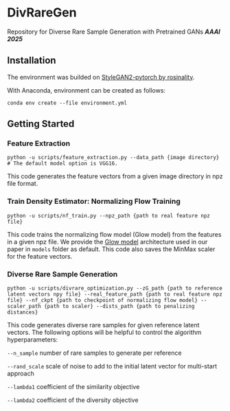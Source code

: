 # DivRareGen
Repository for Diverse Rare Sample Generation with Pretrained GANs ***AAAI 2025***

## Installation
The environment was builded on [StyleGAN2-pytorch by rosinality](https://github.com/rosinality/stylegan2-pytorch).

With Anaconda, environment can be created as follows:
```
conda env create --file environment.yml 
```

## Getting Started
### Feature Extraction
```
python -u scripts/feature_extraction.py --data_path {image directory} # The default model option is VGG16.
```
This code generates the feature vectors from a given image directory in npz file format.

### Train Density Estimator: Normalizing Flow Training
```
python -u scripts/nf_train.py --npz_path {path to real feature npz file}
```
This code trains the normalizing flow model (Glow model) from the features in a given npz file. We provide the [Glow model](https://proceedings.neurips.cc/paper_files/paper/2018/hash/d139db6a236200b21cc7f752979132d0-Abstract.html) architecture used in our paper in `models` folder as default. This code also saves the MinMax scaler for the feature vectors.

### Diverse Rare Sample Generation
```
python -u scripts/divrare_optimization.py --zG_path {path to reference latent vectors npy file} --real_feature_path {path to real feature npz file} --nf_ckpt {path to checkpoint of normalizing flow model} --scaler_path {path to scaler} --dists_path {path to penalizing distances}
```
This code generates diverse rare samples for given reference latent vectors. The following options will be helpful to control the algorithm hyperparameters:

`--n_sample` number of rare samples to generate per reference

`--rand_scale` scale of noise to add to the initial latent vector for multi-start approach

`--lambda1` coefficient of the similarity objective

`--lambda2` coefficient of the diversity objective


